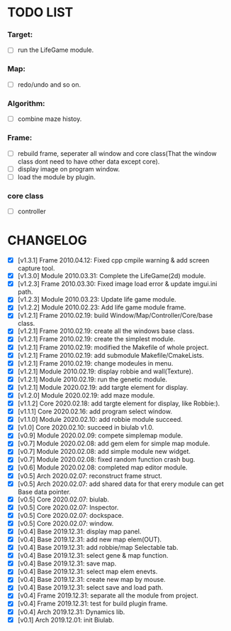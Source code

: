 # TODO LIST

### Target:
- [ ] run the LifeGame module.

### Map:
- [ ] redo/undo and so on.

### Algorithm:
- [ ] combine maze histoy.

### Frame:
- [ ] rebuild frame, seperater all window and core class(That the window class dont need to have other data except core).
- [ ] display image on program window.
- [ ] load the module by plugin.

### core class
- [ ] controller

# CHANGELOG
- [x] [v1.3.1] Frame    2010.04.12: Fixed cpp cmpile warning & add screen capture tool.
- [x] [v1.3.0] Module   2010.03.31: Complete the LifeGame(2d) module.
- [x] [v1.2.3] Frame    2010.03.30: Fixed image load error & update imgui.ini path.
- [x] [v1.2.3] Module   2010.03.23: Update life game module.
- [x] [v1.2.2] Module   2010.02.23: Add life game module frame.
- [x] [v1.2.1] Frame    2010.02.19: build Window/Map/Controller/Core/base class.
- [x] [v1.2.1] Frame    2010.02.19: create all the windows base class.
- [x] [v1.2.1] Frame    2010.02.19: create the simplest module.
- [x] [v1.2.1] Frame    2010.02.19: modified the Makefile of whole project.
- [x] [v1.2.1] Frame    2010.02.19: add submodule Makefile/CmakeLists.
- [x] [v1.2.1] Frame    2010.02.19: change modeules in menu.
- [x] [v1.2.1] Module   2010.02.19: display robbie and wall(Texture).
- [x] [v1.2.1] Module   2010.02.19: run the genetic module.
- [x] [v1.2.1] Module   2020.02.19: add targte element for display.  
- [x] [v1.2.0] Module   2020.02.19: add maze module.  
- [x] [v1.1.2] Core     2020.02.18: add targte element for display, like Robbie:).  
- [x] [v1.1.1] Core     2020.02.16: add program select window.  
- [x] [v1.1.0] Module   2020.02.10: add robbie module succeed.
- [x] [v1.0] Core   2020.02.10: succeed in biulab v1.0.
- [x] [v0.9] Module 2020.02.09: compete simplemap module.
- [x] [v0.7] Module 2020.02.08: add gem elem for simple map module.
- [x] [v0.7] Module 2020.02.08: add simple module new widget.
- [x] [v0.7] Module 2020.02.08: fixed random function crash bug.
- [x] [v0.6] Module 2020.02.08: completed map editor module.
- [x] [v0.5] Arch   2020.02.07: reconstruct frame struct.
- [x] [v0.5] Arch   2020.02.07: add shared data for that erery module can get Base data pointer.
- [x] [v0.5] Core   2020.02.07: biulab.
- [x] [v0.5] Core   2020.02.07: Inspector.
- [x] [v0.5] Core   2020.02.07: dockspace.
- [x] [v0.5] Core   2020.02.07: window.
- [x] [v0.4] Base   2019.12.31: display map panel.
- [x] [v0.4] Base   2019.12.31: add new map elem(OUT).
- [x] [v0.4] Base   2019.12.31: add robbie/map Selectable tab.
- [x] [v0.4] Base   2019.12.31: select gene & map function.
- [x] [v0.4] Base   2019.12.31: save map.
- [x] [v0.4] Base   2019.12.31: select map elem enevts.
- [x] [v0.4] Base   2019.12.31: create new map by mouse.
- [x] [v0.4] Base   2019.12.31: select save and load path.
- [x] [v0.4] Frame  2019.12.31: separate all the module from project.
- [x] [v0.4] Frame  2019.12.31: test for build plugin frame.
- [x] [v0.4] Arch   2019.12.31: Dynamics lib.
- [x] [v0.1] Arch   2019.12.01: init Biulab.
